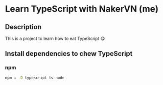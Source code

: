 # Learn TypeScript with NakerVN (me)

## Description

This is a project to learn how to eat TypeScript 😋

## Install dependencies to chew TypeScript

### npm

```bash
npm i -D typescript ts-node
```